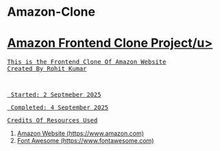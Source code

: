 # Amazon-Clone
<h1><b><u>Amazon Frontend Clone Project</b>/u></h1>

<pre>This is the Frontend Clone Of Amazon Website
Created By Rohit Kumar</pre>
<br>
<pre> Started: 2 Septmeber 2025</pre>
<pre> Completed: 4 September 2025</pre>


<pre><u>Credits Of Resources Used</u></pre>
<ol>
  <li> Amazon Website (https://www.amazon.com)</li>
  <li> Font Awesome (https://www.fontawesome.com)</li>
</ol>
